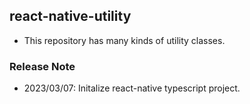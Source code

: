 ## react-native-utility
- This repository has many kinds of utility classes.

### Release Note
- 2023/03/07: Initalize react-native typescript project.
